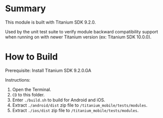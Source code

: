
# Summary

This module is built with Titanium SDK 9.2.0.

Used by the unit test suite to verify module backward compatibility support when
running on with newer Titanium version (ex: Titanium SDK 10.0.0).

# How to Build

Prerequisite: Install Titanium SDK 9.2.0.GA

Instructions:
1. Open the Terminal.
2. `CD` to this folder.
3. Enter `./build.sh` to build for Android and iOS.
4. Extract `./android/dist` zip file to `/titanium_mobile/tests/modules`.
5. Extract `./ios/dist` zip file to `/titanium_mobile/tests/modules`.
